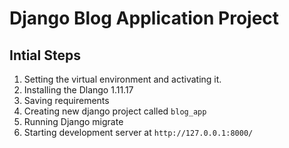 # Django Blog Application Project

## Intial Steps

1. Setting the virtual environment and activating it.
1. Installing the Dlango 1.11.17
1. Saving requirements
1. Creating new django project called `blog_app`
1. Running Django migrate
1. Starting development server at `http://127.0.0.1:8000/`